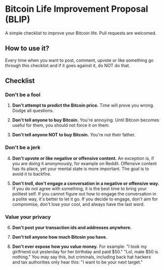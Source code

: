# Bitcoin Life Improvement Proposal (BLIP)

A simple checklist to improve your Bitcoin life. Pull requests are welcomed.

## How to use it?

Every time when you want to post, comment, upvote or like something go through this checklist and if it goes against it, do NOT do that.

## Checklist

### Don't be a fool

1. **Don't attempt to predict the Bitcoin price.** Time will prove you wrong. Dodge all questions.

2. **Don't tell anyone to buy Bitcoin.** You're annoying. Until Bitcoin becomes useful for them, you should not force it on them.

3. **Don't tell anyone NOT to buy Bitcoin.** You're not their father.

### Don't be a jerk

4. **Don't upvote or like negative or offensive content.** An exception is, if you are doing it anonymously, for example on Reddit. Offensive content has its place, yet your mental state is more important. The goal is to avoid it to backfire.

5. **Don't troll, don't engage a conversation in a negative or offensive way.** If you do not agree with something, it is the best time to bring your politest self. If you cannot figure out how to engage the conversation in a polite way, it's better to let it go. If you decide to engage, don't aim for compromise, don't lose your cool, and always have the last word.

### Value your privacy

6. **Don't post your transaction ids and addresses anywhere.**

7. **Don't tell anyone how much Bitcoin you have.**

8. **Don't ever expose how you value money.** For example: "I took my girlfriend out yesterday for her birthday and paid $50." "Lol, mate $50 is nothing." You may say this, but criminals, including back hat hackers and tax authorities only hear this: "I want to be your next target."
